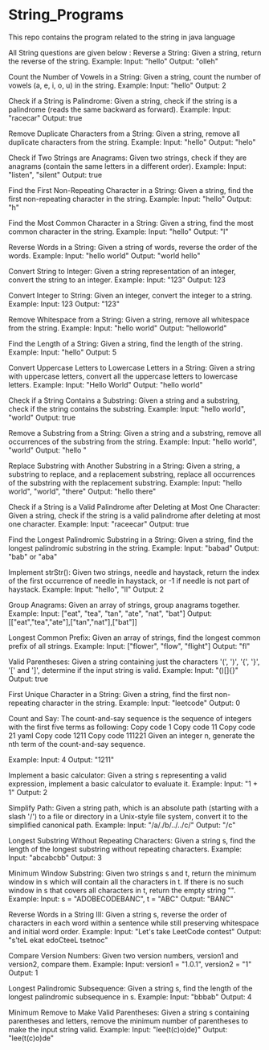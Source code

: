 # String_Programs
This repo contains the program related to the string in java language 

All String questions are given below :
Reverse a String: Given a string, return the reverse of the string.
Example:
Input: "hello"
Output: "olleh"

Count the Number of Vowels in a String: Given a string, count the number of vowels (a, e, i, o, u) in the string.
Example:
Input: "hello"
Output: 2

Check if a String is Palindrome: Given a string, check if the string is a palindrome (reads the same backward as forward).
Example:
Input: "racecar"
Output: true

Remove Duplicate Characters from a String: Given a string, remove all duplicate characters from the string.
Example:
Input: "hello"
Output: "helo"

Check if Two Strings are Anagrams: Given two strings, check if they are anagrams (contain the same letters in a different order).
Example:
Input: "listen", "silent"
Output: true

Find the First Non-Repeating Character in a String: Given a string, find the first non-repeating character in the string.
Example:
Input: "hello"
Output: "h"

Find the Most Common Character in a String: Given a string, find the most common character in the string.
Example:
Input: "hello"
Output: "l"

Reverse Words in a String: Given a string of words, reverse the order of the words.
Example:
Input: "hello world"
Output: "world hello"

Convert String to Integer: Given a string representation of an integer, convert the string to an integer.
Example:
Input: "123"
Output: 123

Convert Integer to String: Given an integer, convert the integer to a string.
Example:
Input: 123
Output: "123"

Remove Whitespace from a String: Given a string, remove all whitespace from the string.
Example:
Input: "hello world"
Output: "helloworld"

Find the Length of a String: Given a string, find the length of the string.
Example:
Input: "hello"
Output: 5

Convert Uppercase Letters to Lowercase Letters in a String: Given a string with uppercase letters, convert all the uppercase letters to lowercase letters.
Example:
Input: "Hello World"
Output: "hello world"

Check if a String Contains a Substring: Given a string and a substring, check if the string contains the substring.
Example:
Input: "hello world", "world"
Output: true

Remove a Substring from a String: Given a string and a substring, remove all occurrences of the substring from the string.
Example:
Input: "hello world", "world"
Output: "hello "

Replace Substring with Another Substring in a String: Given a string, a substring to replace, and a replacement substring, replace all occurrences of the substring with the replacement substring.
Example:
Input: "hello world", "world", "there"
Output: "hello there"

Check if a String is a Valid Palindrome after Deleting at Most One Character: Given a string, check if the string is a valid palindrome after deleting at most one character.
Example:
Input: "raceecar"
Output: true

Find the Longest Palindromic Substring in a String: Given a string, find the longest palindromic substring in the string.
Example:
Input: "babad"
Output: "bab" or "aba"

Implement strStr(): Given two strings, needle and haystack, return the index of the first occurrence of needle in haystack, or -1 if needle is not part of haystack.
Example:
Input: "hello", "ll"
Output: 2

Group Anagrams: Given an array of strings, group anagrams together.
Example:
Input: ["eat", "tea", "tan", "ate", "nat", "bat"]
Output: [["eat","tea","ate"],["tan","nat"],["bat"]]

Longest Common Prefix: Given an array of strings, find the longest common prefix of all strings.
Example:
Input: ["flower", "flow", "flight"]
Output: "fl"

Valid Parentheses: Given a string containing just the characters '(', ')', '{', '}', '[' and ']', determine if the input string is valid.
Example:
Input: "()[]{}"
Output: true

First Unique Character in a String: Given a string, find the first non-repeating character in the string.
Example:
Input: "leetcode"
Output: 0

Count and Say: The count-and-say sequence is the sequence of integers with the first five terms as following:
Copy code
1
Copy code
11
Copy code
21
yaml
Copy code
1211
Copy code
111221
Given an integer n, generate the nth term of the count-and-say sequence.

Example:
Input: 4
Output: "1211"

Implement a basic calculator: Given a string s representing a valid expression, implement a basic calculator to evaluate it.
Example:
Input: "1 + 1"
Output: 2

Simplify Path: Given a string path, which is an absolute path (starting with a slash '/') to a file or directory in a Unix-style file system, convert it to the simplified canonical path.
Example:
Input: "/a/./b/../../c/"
Output: "/c"

Longest Substring Without Repeating Characters: Given a string s, find the length of the longest substring without repeating characters.
Example:
Input: "abcabcbb"
Output: 3

Minimum Window Substring: Given two strings s and t, return the minimum window in s which will contain all the characters in t. If there is no such window in s that covers all characters in t, return the empty string "".
Example:
Input: s = "ADOBECODEBANC", t = "ABC"
Output: "BANC"

Reverse Words in a String III: Given a string s, reverse the order of characters in each word within a sentence while still preserving whitespace and initial word order.
Example:
Input: "Let's take LeetCode contest"
Output: "s'teL ekat edoCteeL tsetnoc"

Compare Version Numbers: Given two version numbers, version1 and version2, compare them.
Example:
Input: version1 = "1.0.1", version2 = "1"
Output: 1

Longest Palindromic Subsequence: Given a string s, find the length of the longest palindromic subsequence in s.
Example:
Input: "bbbab"
Output: 4

Minimum Remove to Make Valid Parentheses: Given a string s containing parentheses and letters, remove the minimum number of parentheses to make the input string valid.
Example:
Input: "lee(t(c)o)de)"
Output: "lee(t(c)o)de"
